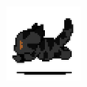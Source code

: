 <div align="center">
    <img src="Uhh.gif" alt="Node running to dev..." width="150" height="150">
</div>